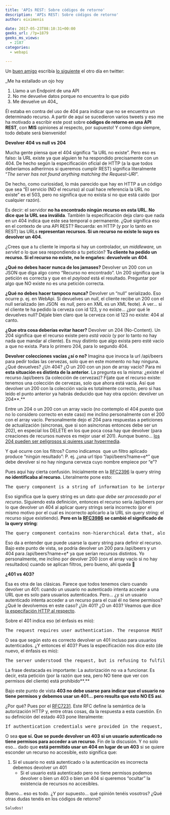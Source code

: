 ```yaml
---
title: 'APIs REST: Sobre códigos de retorno'
description: 'APIs REST: Sobre códigos de retorno'
author: eiximenis

date: 2017-05-23T08:10:31+00:00
geeks_url: /?p=1879
geeks_ms_views:
  - 2187
categories:
  - webapi

---
```

Un [buen amigo][1] escribía [lo siguiente][2] el otro día en twitter:

_Me ha estallado un ojo hoy   
1) Llamo a un Endpoint de una API   
2) No me devuelve datos porque no encuentra lo que pido   
3) Me devuelve un 404_
  
Él estaba en contra del uso de 404 para indicar que no se encuentra un determinado recurso. A partir de aquí se sucedieron varios tweets y eso me ha motivado a escribir este post sobre **códigos de retorno en una API REST**, con **MIS** opiniones al respecto, por supuesto! Y como digo siempre, todo debate será bienvenido!
  
<!--more-->


  
**Devolver 404 vs null vs 204**
  
Mucha gente piensa que el 404 significa “la URL no existe”. Pero eso es falso: la URL existe ya que alguien te ha respondido precisamente con un 404. De hecho según la especificación oficial de HTTP (a la que todos deberíamos adherirnos si queremos cumplir REST) significa literalmente “_The server has not found anything matching the Request-URI_”.
  
De hecho, como curiosidad, lo más parecido que hay en HTTP a un código que sea “El servicio (NO el recurso) al cual hace referencia la URL no existe” es el 503, pero no significa que no exista si no que está caído (por cualquier razón).
  
Es decir: el servidor **no ha encontrado ningún recurso en esta URL. No dice que la URL sea inválida**. También la especificación deja claro que nada en un 404 indica que este sea temporal o permanente. ¿Qué significa eso en el contexto de una API REST? Recuerda: en HTTP (y por lo tanto en REST) las URLs **representan recursos. Si un recurso no existe lo suyo es devolver un 404**.
  
¿Crees que a tu cliente le importa si hay un controlador, un _middleware,_ un _servlet_ o lo que sea respondiendo a tu petición? **Tu cliente ha pedido un recurso. Si el recurso no existe, no le engañes: devuelvele un 404**.
  
**¿Qué no debes hacer nunca de los jamases?** Devolver un 200 con un JSON que diga algo como “Recurso no encontrado”. Un 200 significa que la petición es correcta y que en el _payload_ está el resultado. Preguntar por algo que NO existe no es una petición correcta.
  
**¿Qué no debes hacer tampoco nunca?** Devolver un “null” serializado. Eso ocurre p. ej. en WebApi. Si devuelves un _null_, el cliente recibe un 200 con el null serializado (en JSON&nbsp; es _null,_ pero en XML es un XML feote). A ver… si el cliente te ha pedido la cerveza con id 123, y no existe… ¿por qué le devuelves null? Déjale bien claro que la cerveza con id 123 no existe: 404 al canto.
  
**¿Que otra cosa deberías evitar hacer?** Devolver un 204 (No-Content). Un 204 significa que el recurso existe pero _está vacío_ (y por lo tanto no hay nada que mandar al cliente). Es muy distinto que algo exista pero esté vacío a que no exista. Para lo primero 204, para lo segundo 404.
  
**Devolver colecciones vacías ¿sí o no?** Imagina que invoca la url /api/beers para pedir todas las cervezas, solo que en este momento no hay ninguna. ¿Qué devuelves? ¿Un 404? ¿O un 200 con un json de array vacío? Para mi **esta situación es distinta de la anterior.** La pregunta es la misma: ¿existe el recurso /api/beers (la colección de cervezas)? Fíjate que el recurso existe: tenemos una colección de cervezas, solo que ahora está vacía. Así que devolver un 200 con la colección vacía es totalmente correcto, pero si has leído el punto anterior ya habrás deducido que hay otra opción: devolver un 204**.**
  
Entre un 204 o un 200 con un array vacío (no contemplo el 404 puesto que no lo considero correcto en este caso) me inclino personalmente con el 200 con el array vacío. Personalmente dejo el 204 para respuestas a peticiones de actualización (síncronas, que si son asíncronas entonces debe ser un 202), en especial los DELETE en los que poca cosa hay que devolver (para creaciones de recursos nuevos es mejor usar el 201). Aunque bueno… [los 204 pueden ser peligrosos si quieres usar hypermedia][3].
  
Y qué ocurre con los filtros? Como indicamos&nbsp; que un filtro aplicado produce “ningún resultado”: P. ej. ¿una url tipo “/api/beers?name=e*” que debe devolver si no hay ninguna cerveza cuyo nombre empiece por “e”?
  
Pues aquí hay cierta confusión. Inicialmente en la [RFC2396][4] la query string **no identificaba al recurso.** Literalmente pone esto:

<pre>The query component is a string of information to be interpreted by the resource</pre>

Eso significa que la query string es un dato _que debe ser procesado por el recurso_**.** Siguiendo esta definición, entonces el recurso sería /api/beers por lo que devolver un 404 al aplicar query strings sería incorrecto (por el mismo motivo por el cual es incorrecto aplicarlo a la URL sin query string: el recurso sigue existiendo). **Pero en la** [**RFC3986**][5] **se cambió el significado de la query string**:

<pre>The query component contains non-hierarchical data that, along with data in the path component (Section 3.3), serves to identify a resource</pre>

Eso da a entender que puede usarse la query string para definir el recurso. Bajo este punto de vista, se podría devolver un 200 para /api/beers y un 404 para /api/beers?name=e* ya que serían recursos distintos. Yo personalmente, me inclino por devolver 200 (con el array vacío si no hay resultados) cuando se aplican filtros, pero bueno, ahí queda 🙂
  
**¿401 vs 403?**
  
Esa es otra de las clásicas. Parece que todos tenemos claro cuando devolver un 401: cuando un usuario no autenticado intenta acceder a una URL que es solo para usuarios autenticados. Pero… ¿y si un usuario autenticado intenta acceder a un recurso para el cual él no tiene permisos? ¿Qué le devolvemos en este caso? ¿Un 401? ¿O un 403? Veamos que dice [la especifación HTTP al respecto][6].
  
Sobre el 401 indica eso (el énfasis es mío):

<pre>The request requires user authentication. The response MUST include a WWW-Authenticate header field (section 14.47) containing a challenge applicable to the requested resource. The client MAY repeat the request with a suitable Authorization header field (section <a href="https://www.w3.org/Protocols/rfc2616/rfc2616-sec14.html#sec14.8">14.8</a>). <strong>If the request already included Authorization credentials, then the 401 response indicates that authorization has been refused for those credentials</strong></pre>

O sea que según esto es correcto devolver un 401 incluso para usuarios autenticados. ¿Y entonces el 403? Pues la especificación nos dice esto (de nuevo, el énfasis es mío):

<pre>The server understood the request, but is refusing to fulfill it. <strong>Authorization will not help and the request SHOULD NOT be repeated</strong></pre>

La frase destacada es importante: La autorización no va a funcionar. Es decir, esta petición (por la razón que sea, pero NO tiene que ver con permisos del cliente) está prohibido**.**
  
Bajo este punto de vista **403 no debe usarse para indicar que el usuario no tiene permisos y debemos usar un 401… pero resulta que esto NO ES así**.
  
¿Por qué? Pues por el [RFC7231][7]. Este RFC define la semántica de la autorización HTTP y, entre otras cosas, da la respuesta a esta cuestión. En su definición del estado 403 pone literalmente:

<pre>If authentication credentials were provided in the request, the server considers them insufficient to grant access</pre>

O sea **que sí. Que se puede devolver un 403 si un usuario autenticado no tiene permisos para acceder a un recurso**. Fin de la discusión. Y no solo eso… dado que **está permitido usar un 404 en lugar de un 403** si se quiere esconder un recurso no accesible, esto significa que:

  1. Si el usuario no está autenticado o la autenticación es incorrecta debemos devolver un 401 
      * Si el usuario está autenticado pero no tiene permisos podemos devolver o bien un 403 o bien un 404 si queremos “ocultar” la existencia de recursos no accesibles.</ol> 
    Bueno… eso es todo. ¿Y por supuesto… qué opinión tenéis vosotros? ¿Qué otras dudas tenéis en los códigos de retorno?
  
    Saludos!

 [1]: https://twitter.com/J0rgeSerran0
 [2]: https://twitter.com/J0rgeSerran0/status/866666093347209217
 [3]: http://blog.ploeh.dk/2013/04/30/rest-lesson-learned-avoid-204-responses/
 [4]: http://www.ietf.org/rfc/rfc2396.txt
 [5]: http://www.ietf.org/rfc/rfc3986.txt
 [6]: https://www.w3.org/Protocols/rfc2616/rfc2616-sec10.html
 [7]: https://tools.ietf.org/html/rfc7231#section-6.5.3